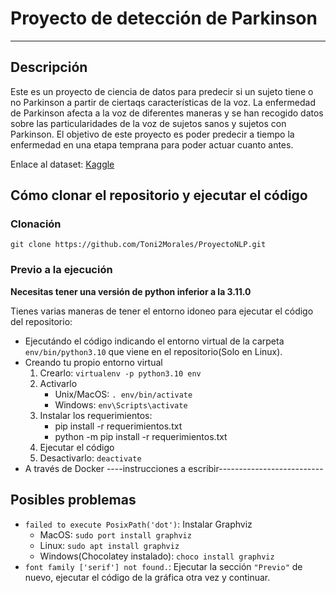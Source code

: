 # Proyecto de detección de Parkinson
-------------
## Descripción
Este es un proyecto de ciencia de datos para predecir si un sujeto tiene o no Parkinson a partir de ciertaqs características de la voz. La enfermedad de Parkinson afecta a la voz de diferentes maneras y se han recogido datos sobre las particularidades de la voz de sujetos sanos y sujetos con Parkinson. El objetivo de este proyecto es poder predecir a tiempo la enfermedad en una etapa temprana para poder actuar cuanto antes.

Enlace al dataset: [Kaggle]("https://www.kaggle.com/datasets/jainaru/parkinson-disease-detection")

## Cómo clonar el repositorio y ejecutar el código
### Clonación
`git clone https://github.com/Toni2Morales/ProyectoNLP.git`

### Previo a la ejecución
**Necesitas tener una versión de python inferior a la 3.11.0**

Tienes varias maneras de tener el entorno idoneo para ejecutar el código del repositorio:

* Ejecutándo el código indicando el entorno virtual de la carpeta `env/bin/python3.10` que viene en el repositorio(Solo en Linux).
* Creando tu propio entorno virtual
    1. Crearlo: `virtualenv -p python3.10 env`
    2. Activarlo
        - Unix/MacOS: `. env/bin/activate`
        - Windows: `env\Scripts\activate`
    3. Instalar los requerimientos: 
        - pip install -r requerimientos.txt
        - python -m pip install -r requerimientos.txt
    4. Ejecutar el código
    5. Desactivarlo: `deactivate`
* A través de Docker
----instrucciones a escribir--------------------------
## Posibles problemas
* `failed to execute PosixPath('dot')`: Instalar Graphviz
    * MacOS: `sudo port install graphviz`
    * Linux: `sudo apt install graphviz`
    * Windows(Chocolatey instalado): `choco install graphviz`
* `font family ['serif'] not found.`: Ejecutar la sección `"Previo"` de nuevo, ejecutar el código de la gráfica otra vez y continuar.